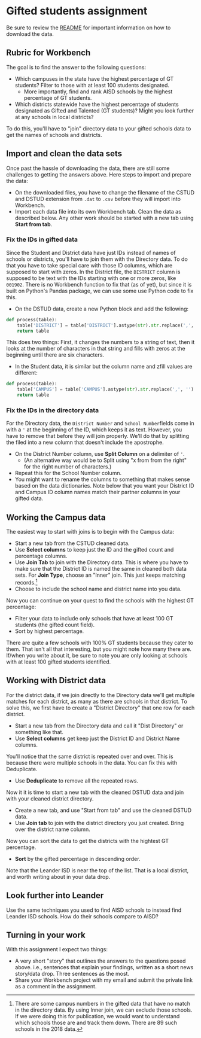 # Gifted students assignment

Be sure to review the [README](README.md) for important information on how to download the data.

## Rubric for Workbench

The goal is to find the answer to the following questions:

- Which campuses in the state have the highest percentage of GT students? Filter to those with at least 100 students designated.
  - More importantly, find and rank AISD schools by the highest percentage of GT students.
- Which districts statewide have the highest percentage of students designated as Gifted and Talented (GT students)? Might you look further at any schools in local districts?

To do this, you'll have to "join" directory data to your gifted schools data to get the names of schools and districts.

## Import and clean the data sets

Once past the hassle of downloading the data, there are still some challenges to getting the answers above. Here steps to import and prepare the data:

- On the downloaded files, you have to change the filename of the CSTUD and DSTUD extension from `.dat` to `.csv` before they will import into Workbench.
- Import each data file into its own Workbench tab. Clean the data as described below. Any other work should be started with a new tab using **Start from tab**.

### Fix the IDs in gifted data

Since the Student and District data have just IDs instead of names of schools or districts, you'll have to join them with the Directory data. To do that you have to take special care with those ID columns, which are supposed to start with zeros. In the District file, the `DISTRICT` column is supposed to be text with the IDs starting with one or more zeros, like `001902`. There is no Workbench function to fix that (as of yet), but since it is built on Python's Pandas package, we can use some use Python code to fix this.

- On the DSTUD data, create a new Python block and add the following:

```python
def process(table):
    table['DISTRICT'] = table['DISTRICT'].astype(str).str.replace(',', '').str.zfill(6)
    return table
```

This does two things: First, it changes the numbers to a string of text, then it looks at the number of characters in that string and fills with zeros at the beginning until there are six characters.

- In the Student data, it is similar but the column name and zfill values are different:


```python
def process(table):
    table['CAMPUS'] = table['CAMPUS'].astype(str).str.replace(',', '').str.zfill(9)
    return table
```

### Fix the IDs in the directory data

For the Directory data, the `District Number` and `School Number`fields come in with a `'` at the beginning of the ID, which keeps it as text. However, you have to remove that before they will join properly. We'll do that by splitting the filed into a new column that doesn't include the apostrophe.

- On the District Number column, use **Split Column** on a delimiter of `'`.
  - (An alternative way would be to Split using "x from from the right" for the right number of characters.)
- Repeat this for the School Number column.
- You might want to rename the columns to something that makes sense based on the data dictionaries. Note below that you want your District ID and Campus ID column names match their partner columns in your gifted data.

## Working the Campus data

The easiest way to start with joins is to begin with the Campus data:

- Start a new tab from the CSTUD cleaned data.
- Use **Select columns** to keep just the ID and the gifted count and percentage columns.
- Use **Join Tab** to join with the Directory data. This is where you have to make sure that the District ID is named the same in cleaned both data sets. For **Join Type**, choose an "Inner" join. This just keeps matching records.[^1]
- Choose to include the school name and district name into you data.

Now you can continue on your quest to find the schools with the highest GT percentage:

- Filter your data to include only schools that have at least 100 GT students (the gifted count field).
- Sort by highest percentage.

There are quite a few schools with 100% GT students because they cater to them. That isn't all that interesting, but you might note how many there are. If/when you write about it, be sure to note you are only looking at schools with at least 100 gifted students identified.

## Working with District data

For the district data, if we join directly to the Directory data we'll get multiple matches for each district, as many as there are schools in that district. To solve this, we first have to create a "District Directory" that one row for each district.

- Start a new tab from the Directory data and call it "Dist Directory" or something like that.
- Use **Select columns** get keep just the District ID and District Name columns.

You'll notice that the same district is repeated over and over. This is because there were multiple schools in the data. You can fix this with Deduplicate.

- Use **Deduplicate** to remove all the repeated rows.

Now it it is time to start a new tab with the cleaned DSTUD data and join with your cleaned district directory.

- Create a new tab, and use "Start from tab" and use the cleaned DSTUD data.
- Use **Join tab** to join with the district directory you just created. Bring over the district name column.

Now you can sort the data to get the districts with the hightest GT percentage.

- **Sort** by the gifted percentage in descending order.

Note that the Leander ISD is near the top of the list. That is a local district, and worth writing about in your data drop.

## Look further into Leander

Use the same techniques you used to find AISD schools to instead find Leander ISD schools. How do their schools compare to AISD?

## Turning in your work

With this assignment I expect two things:

- A very short "story" that outlines the answers to the questions posed above. i.e., sentences that explain your findings, written as a short news story/data drop. Three sentences as the most.
- Share your Workbench project with my email and submit the private link as a comment in the assignment.

[^1]: There are some campus numbers in the gifted data that have no match in the directory data. By using Inner join, we can exclude those schools. If we were doing this for publication, we would want to understand which schools those are and track them down. There are 89 such schools in the 2018 data.
